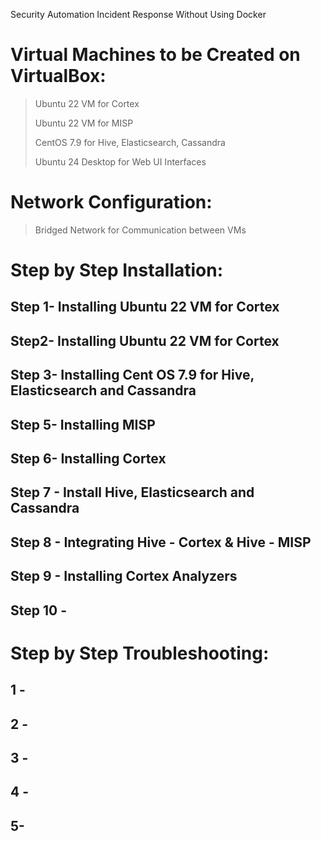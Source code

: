 Security Automation Incident Response Without Using Docker


# Virtual Machines to be Created on VirtualBox:
> Ubuntu 22 VM for Cortex
>
> Ubuntu 22 VM for MISP
>
> CentOS 7.9 for Hive, Elasticsearch, Cassandra
>
> Ubuntu 24 Desktop for Web UI Interfaces

# Network Configuration:
> Bridged Network for Communication between VMs

# Step by Step Installation:

## Step 1- Installing Ubuntu 22 VM for Cortex 



## Step2- Installing Ubuntu 22 VM for Cortex




## Step 3- Installing Cent OS 7.9 for Hive, Elasticsearch and Cassandra


    
   
    







## Step 5- Installing MISP



    
   








## Step 6- Installing Cortex



## Step 7 - Install Hive, Elasticsearch and Cassandra





## Step 8 - Integrating Hive - Cortex & Hive - MISP


## Step 9 - Installing Cortex Analyzers

## Step 10 - 

  
  
    
  
    
   
 




# Step by Step Troubleshooting:

## 1 - 
## 2 - 


## 3 - 


## 4 - 

## 5- 












